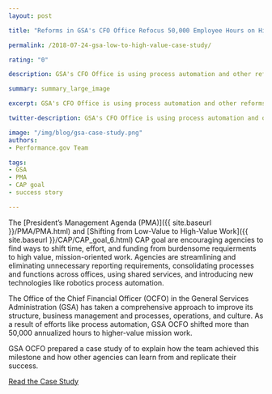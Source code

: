 ```yaml
---
layout: post

title: "Reforms in GSA's CFO Office Refocus 50,000 Employee Hours on Higher-Value Mission Work"

permalink: /2018-07-24-gsa-low-to-high-value-case-study/

rating: "0"

description: GSA's CFO Office is using process automation and other reforms to target over 50,000 annualized hours and shift them to higher-value mission work performed by employees.

summary: summary_large_image

excerpt: GSA's CFO Office is using process automation and other reforms to target over 50,000 annualized hours and shift them to higher-value mission work performed by employees.

twitter-description: GSA's CFO Office is using process automation and other reforms to target over 50,000 annualized hours and shift them to higher-value mission work performed by employees.

image: "/img/blog/gsa-case-study.png"
authors:
- Performance.gov Team

tags:
- GSA
- PMA
- CAP goal
- success story

---
```


The [President’s Management Agenda (PMA)]({{  site.baseurl  }}/PMA/PMA.html) and [Shifting from Low-Value to High-Value Work]({{  site.baseurl  }}/CAP/CAP_goal_6.html) CAP goal are encouraging agencies to find ways to shift time, effort, and funding from burdensome requierments to high value, mission-oriented work. Agencies are streamlining and eliminating unnecessary reporting requirements, consolidating processes and functions across offices, using shared services, and introducing new technologies like robotics process automation.

The Office of the Chief Financial Officer (OCFO) in the General Services Administration (GSA) has taken a comprehensive approach to improve its structure, business management and processes, operations, and culture. As a result of efforts like process automation, GSA OCFO shifted more than 50,000 annualized hours to higher-value mission work.

GSA OCFO prepared a case study of to explain how the team achieved this milestone and how other agencies can learn from and replicate their success.

<a class="usa-button" href="https://www.gsa.gov/cdnstatic/CAPGoal6GSACFOCaseStudyFINAL_rev.pdf" target="_blank">Read the Case Study</a>

